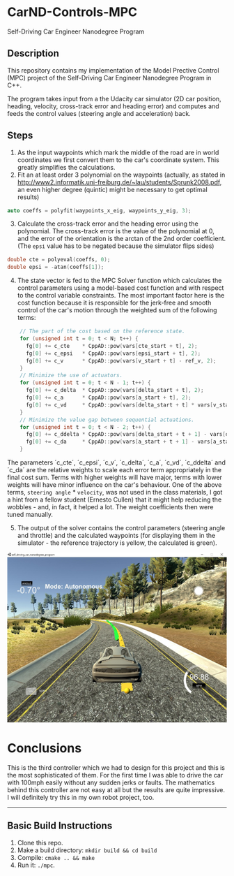 # CarND-Controls-MPC
Self-Driving Car Engineer Nanodegree Program

## Description

This repository contains my implementation of the Model Prective Control (MPC) project of the Self-Driving Car Engineer Nanodegree Program in C++.

The program takes input from a the Udacity car simulator (2D car position, heading, velocity, cross-track error and heading error) and computes and feeds the control values (steering angle and acceleration) back.

## Steps
1. As the input waypoints which mark the middle of the road are in world coordinates we first convert them to the car's coordinate system. This greatly simplifies the calculations.
2. Fit an at least order 3 polynomial on the waypoints (actually, as stated in http://www2.informatik.uni-freiburg.de/~lau/students/Sprunk2008.pdf, an even higher degree (quintic) might be necessary to get optimal results)
```c++
auto coeffs = polyfit(waypoints_x_eig, waypoints_y_eig, 3);
```
3. Calculate the cross-track error and the heading error using the polynomial. The cross-track error is the value of the polynomial at 0, and the error of the orientation is the arctan of the 2nd order coefficient. (The `epsi` value has to be negated because the simulator flips sides)
```c++
double cte = polyeval(coeffs, 0);  
double epsi = -atan(coeffs[1]);  
```
4. The state vector is fed to the MPC Solver function which calculates the control parameters using a model-based cost function and with respect to the control variable constraints. The most important factor here is the cost function because it is responsible for the jerk-free and smooth control of the car's motion through the weighted sum of the following terms:
```c++
    // The part of the cost based on the reference state.
    for (unsigned int t = 0; t < N; t++) {
      fg[0] += c_cte    * CppAD::pow(vars[cte_start + t], 2);
      fg[0] += c_epsi   * CppAD::pow(vars[epsi_start + t], 2);
      fg[0] += c_v      * CppAD::pow(vars[v_start + t] - ref_v, 2);
    }
    // Minimize the use of actuators.
    for (unsigned int t = 0; t < N - 1; t++) {
      fg[0] += c_delta  * CppAD::pow(vars[delta_start + t], 2);
      fg[0] += c_a      * CppAD::pow(vars[a_start + t], 2);
      fg[0] += c_vd     * CppAD::pow(vars[delta_start + t] * vars[v_start+t], 2);
    }
    // Minimize the value gap between sequential actuations.
    for (unsigned int t = 0; t < N - 2; t++) {
      fg[0] += c_ddelta * CppAD::pow(vars[delta_start + t + 1] - vars[delta_start + t], 2);
      fg[0] += c_da     * CppAD::pow(vars[a_start + t + 1] - vars[a_start + t], 2);
    }
```
The parameters ´c_cte´, ´c_epsi´, ´c_v´, ´c_delta´, ´c_a´, ´c_vd´, ´c_ddelta´ and ´c_da´ are the relative weights to scale each error term appropriately in the final cost sum. Terms with higher weights will have major, terms with lower weights will have minor influence on the car's behaviour. One of the above terms, `steering angle` * `velocity`, was not used in the class materials, I got a hint from a fellow student (Ernesto Cullen) that it might help reducing the wobbles - and, in fact, it helped a lot. The weight coefficients then were tuned manually. 

5. The output of the solver contains the control parameters (steering angle and throttle) and the calculated waypoints (for displaying them in the simulator - the reference trajectory is yellow, the calculated is green). 

![example](mpc1.jpg)

# Conclusions

This is the third controller which we had to design for this project and this is the most sophisticated of them. For the first time I was able to drive the car with 100mph easily without any sudden jerks or faults. The mathematics behind this controller are not easy at all but the results are quite impressive. I will definitely try this in my own robot project, too.

---
## Basic Build Instructions

1. Clone this repo.
2. Make a build directory: `mkdir build && cd build`
3. Compile: `cmake .. && make`
4. Run it: `./mpc`.

